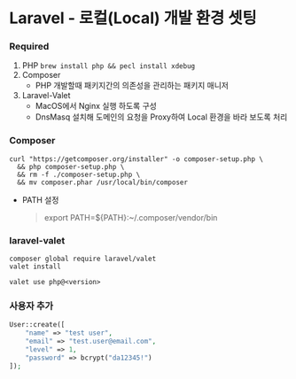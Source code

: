 # Laravel - 로컬(Local) 개발 환경 셋팅
### Required
1. PHP `brew install php && pecl install xdebug`
2. Composer
   * PHP 개발할때 패키지간의 의존성을 관리하는 패키지 매니저
3. Laravel-Valet
   * MacOS에서 Nginx 실행 하도록 구성
   * DnsMasq 설치해 도메인의 요청을 Proxy하여 Local 환경을 바라 보도록 처리

### Composer 
````shell
curl "https://getcomposer.org/installer" -o composer-setup.php \
  && php composer-setup.php \
  && rm -f ./composer-setup.php \
  && mv composer.phar /usr/local/bin/composer
````
* PATH 설정
  > export PATH=${PATH}:~/.composer/vendor/bin

### laravel-valet 
```shell
composer global require laravel/valet
valet install

valet use php@<version>
```

### 사용자 추가
```php
User::create([
    "name" => "test user",
    "email" => "test.user@email.com",
    "level" => 1,
    "password" => bcrypt("da12345!")
]);
```
